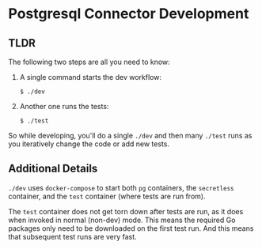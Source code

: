 # Postgresql Connector Development

## TLDR

The following two steps are all you need to know:

1. A single command starts the dev workflow:

    ```sh-session
    $ ./dev
    ```

2. Another one runs the tests:

    ```sh-session
    $ ./test
    ```

So while developing, you'll do a single `./dev` and then many `./test` runs as you iteratively change the code or add new tests.

## Additional Details

`./dev` uses `docker-compose` to start both `pg` containers, the `secretless` container, and the `test` container (where tests are run from).  

The `test` container does not get torn down after tests are run, as it does when invoked in normal (non-dev) mode.  This means the required Go packages only need to be downloaded on the first test run.  And this means that subsequent test runs are very fast.
